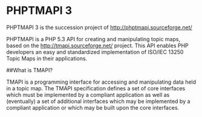 # PHPTMAPI 3

PHPTMAPI 3 is the succession project of http://phptmapi.sourceforge.net/ 

PHPTMAPI is a PHP 5.3 API for creating and manipulating topic maps, based on the http://tmapi.sourceforge.net/ project.
This API enables PHP developers an easy and standardized implementation of ISO/IEC 13250 Topic Maps in their applications.

##What is TMAPI?

TMAPI is a programming interface for accessing and manipulating data held in a topic map. The TMAPI specification defines a set of core interfaces which must be implemented by a compliant application as well as (eventually) a set of additional interfaces which may be implemented by a compliant application or which may be built upon the core interfaces. 
